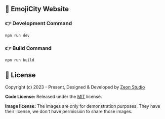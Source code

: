 
## 🚀 EmojiCity Website




### 👉 Development Command

```
npm run dev
```

### 👉 Build Command

```
npm run build
```


## 📝 License

Copyright (c) 2023 - Present, Designed & Developed by [Zeon Studio](https://zeon.studio/)

**Code License:** Released under the [MIT](https://github.comzeon-studio/nextplate/blob/main/LICENSE) license.

**Image license:** The images are only for demonstration purposes. They have their license, we don't have permission to share those images.
